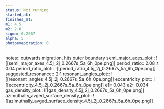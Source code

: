 ```yaml
---
status: Not running
started_at:
finishes_at:
m1: 4.5
m2: 2.0
sigma: 0.2667
alpha: 5
photoevaporation: 0
---
```


notes:: outwards migration, hits outer boundary
semi_major_axes_plot:: ![[semi_major_axes_4.5j_2j_0.2667s_5a_6h_0pe.png]]
period_ratio:: 2.08 ± 0.04
period_ratio_plot:: ![[period_ratio_4.5j_2j_0.2667s_5a_6h_0pe.png]]
suggested_resonance:: 2:1
resonant_angles_plot:: ![[resonant_angles_4.5j_2j_0.2667s_5a_6h_0pe.png]]
eccentricity_plot:: ![[eccentricity_4.5j_2j_0.2667s_5a_6h_0pe.png]]
e1:: 0.043
e2:: 0.034
gas_density_plot:: ![[gas_density_4.5j_2j_0.2667s_5a_6h_0pe.png]]
azimuthally_avged_surface_density_plot:: ![[azimuthally_avged_surface_density_4.5j_2j_0.2667s_5a_6h_0pe.png]]
